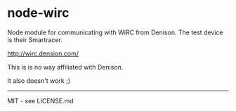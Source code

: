node-wirc
=========

Node module for communicating with WiRC from Denison. The test device is their Smartracer.

http://wirc.dension.com/

This is is no way affiliated with Denison.

It also doesn't work ;)

----

MIT - see LICENSE.md 
